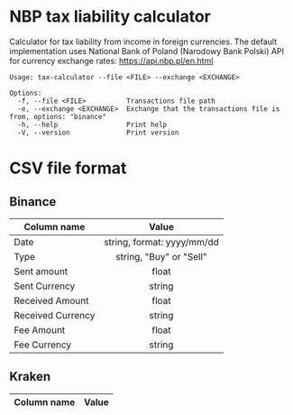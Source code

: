 # NBP tax liability calculator
Calculator for tax liability from income in foreign currencies. The default implementation uses National Bank of Poland (Narodowy Bank Polski) API for currency exchange rates: https://api.nbp.pl/en.html

```
Usage: tax-calculator --file <FILE> --exchange <EXCHANGE>

Options:
  -f, --file <FILE>          Transactions file path
  -e, --exchange <EXCHANGE>  Exchange that the transactions file is from, options: "binance"
  -h, --help                 Print help
  -V, --version              Print version
```

# CSV file format
## Binance
| Column name | Value |
|-------------|:-------:|
| Date            |   string, format: yyyy/mm/dd    |
|    Type         |   string, "Buy" or "Sell"    |
|    Sent amount         |    float   |
|    Sent Currency        |  string     |
|    Received Amount       |    float   |
|    Received Currency         |   string    |
|    Fee Amount       |   float    |
|    Fee Currency         |    string   |


## Kraken
| Column name | Value |
|-------------|:-------:|
